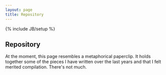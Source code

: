 ```yaml
---
layout: page
title: Repository
---
```

{% include JB/setup %}

## Repository
At the moment, this page resembles a metaphorical paperclip. It holds together some of the pieces I have written over the last years and that I felt merited compilation. There's not much.